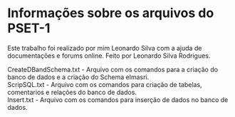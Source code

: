 # Informações sobre os arquivos do PSET-1
Este trabalho foi realizado por mim Leonardo Silva com a ajuda de documentações e forums online.
Feito por Leonardo Silva Rodrigues.

CreateDBandSchema.txt - Arquivo com os comandos para a criação do banco de dados e a criação do Schema elmasri.<br>
ScripSQL.txt - Arquivo com os comandos para criação de tabelas, comentarios e relações do banco de dados.<br>
Insert.txt - Arquivo com os comandos para inserção de dados no banco de dados.<br>

